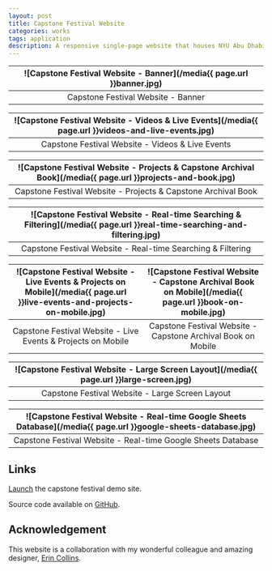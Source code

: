 ```yaml
---
layout: post
title: Capstone Festival Website
categories: works
tags: application
description: A responsive single-page website that houses NYU Abu Dhabi's Arts & Humanities Capstone Festivals in 2020 and 2021.
---
```


![Capstone Festival Website - Banner](/media{{ page.url }}banner.jpg) |
:----------: |
Capstone Festival Website - Banner |

![Capstone Festival Website - Videos & Live Events](/media{{ page.url }}videos-and-live-events.jpg) |
:----------: |
Capstone Festival Website - Videos & Live Events |

![Capstone Festival Website - Projects & Capstone Archival Book](/media{{ page.url }}projects-and-book.jpg) |
:----------: |
Capstone Festival Website - Projects & Capstone Archival Book |

![Capstone Festival Website - Real-time Searching & Filtering](/media{{ page.url }}real-time-searching-and-filtering.jpg) |
:----------: |
Capstone Festival Website - Real-time Searching & Filtering |

![Capstone Festival Website - Live Events & Projects on Mobile](/media{{ page.url }}live-events-and-projects-on-mobile.jpg) | ![Capstone Festival Website - Capstone Archival Book on Mobile](/media{{ page.url }}book-on-mobile.jpg)
:----------: | :----------:
Capstone Festival Website - Live Events & Projects on Mobile | Capstone Festival Website - Capstone Archival Book on Mobile

![Capstone Festival Website - Large Screen Layout](/media{{ page.url }}large-screen.jpg) |
:----------: |
Capstone Festival Website - Large Screen Layout |

![Capstone Festival Website - Real-time Google Sheets Database](/media{{ page.url }}google-sheets-database.jpg) |
:----------: |
Capstone Festival Website - Real-time Google Sheets Database |

## Links

[Launch](https://jackbdu.com/capstone-fest/) the capstone festival demo site.

Source code available on [GitHub](https://github.com/jackbdu/capstone-fest/).

## Acknowledgement

This website is a collaboration with my wonderful colleague and amazing designer, [Erin Collins](https://www.erinmeekhof.com/).
